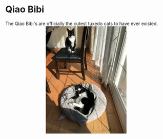 # Qiao Bibi
The Qiao Bibi's are officially the cutest tuxedo cats to have ever existed. 
 <img src="IMG_8368.jpeg" style="width:50%; margin:auto; display:block">
